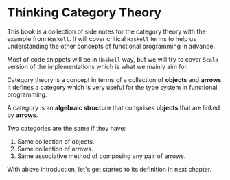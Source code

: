 # Thinking Category Theory

This book is a collection of side notes for the category theory with the example from `Haskell`. It will cover critical `Haskell` terms to help us understanding the other concepts of functional programming in advance.

Most of code snippets will be in `Haskell` way, but we will try to cover `Scala` version of the implementations which is what we mainly aim for.

Category theory is a concept in terms of a collection of **objects** and **arrows**. It defines a category which is very useful for the type system in functional programming.

A category is an **algebraic structure** that comprises **objects** that are linked by **arrows**. 

Two categories are the same if they have:

1. Same collection of objects. 
2. Same collection of arrows.
3. Same associative method of composing any pair of arrows.

With above introduction, let's get started to its definition in next chapter.